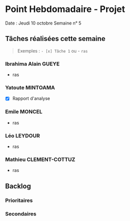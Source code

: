 # Point Hebdomadaire - Projet

Date : Jeudi 10 octobre
Semaine n° 5

## Tâches réalisées cette semaine

> Exemples : `- [x] Tâche 1` ou - `ras`

### Ibrahima Alain GUEYE

- ras
  
### Yatoute MINTOAMA

- [x] Rapport d'analyse

### Emile MONCEL

- ras
  
### Léo LEYDOUR

- ras

### Mathieu CLEMENT-COTTUZ

- ras

## Backlog



### Prioritaires

### Secondaires
